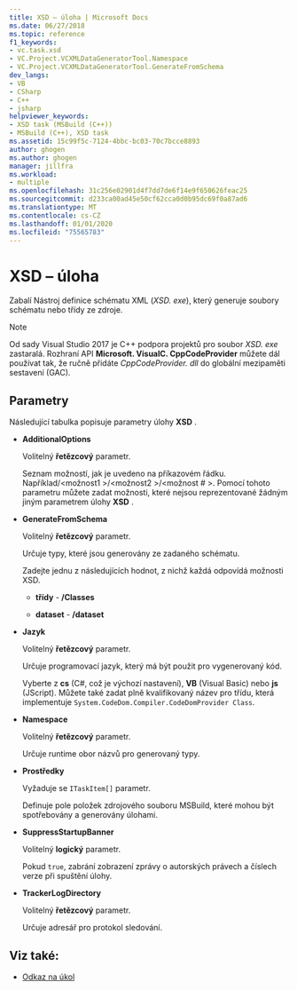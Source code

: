 ```yaml
---
title: XSD – úloha | Microsoft Docs
ms.date: 06/27/2018
ms.topic: reference
f1_keywords:
- vc.task.xsd
- VC.Project.VCXMLDataGeneratorTool.Namespace
- VC.Project.VCXMLDataGeneratorTool.GenerateFromSchema
dev_langs:
- VB
- CSharp
- C++
- jsharp
helpviewer_keywords:
- XSD task (MSBuild (C++))
- MSBuild (C++), XSD task
ms.assetid: 15c99f5c-7124-4bbc-bc03-70c7bcce8893
author: ghogen
ms.author: ghogen
manager: jillfra
ms.workload:
- multiple
ms.openlocfilehash: 31c256e02901d4f7dd7de6f14e9f650626feac25
ms.sourcegitcommit: d233ca00ad45e50cf62cca0d0b95dc69f0a87ad6
ms.translationtype: MT
ms.contentlocale: cs-CZ
ms.lasthandoff: 01/01/2020
ms.locfileid: "75565783"
---
```

# <a name="xsd-task"></a>XSD – úloha
Zabalí Nástroj definice schématu XML (*XSD. exe*), který generuje soubory schématu nebo třídy ze zdroje.

> [!NOTE]
> Od sady Visual Studio 2017 je C++ podpora projektů pro soubor *XSD. exe* zastaralá. Rozhraní API **Microsoft. VisualC. CppCodeProvider** můžete dál používat tak, že ručně přidáte *CppCodeProvider. dll* do globální mezipaměti sestavení (GAC).

## <a name="parameters"></a>Parametry
 Následující tabulka popisuje parametry úlohy **XSD** .

- **AdditionalOptions**

     Volitelný **řetězcový** parametr.

     Seznam možností, jak je uvedeno na příkazovém řádku. Například/\<možnost1 >/\<možnost2 >/\<možnost # >. Pomocí tohoto parametru můžete zadat možnosti, které nejsou reprezentované žádným jiným parametrem úlohy **XSD** .

- **GenerateFromSchema**

  Volitelný **řetězcový** parametr.

  Určuje typy, které jsou generovány ze zadaného schématu.

  Zadejte jednu z následujících hodnot, z nichž každá odpovídá možnosti XSD.

  - **třídy** -  **/Classes**

  - **dataset** -  **/dataset**

- **Jazyk**

     Volitelný **řetězcový** parametr.

     Určuje programovací jazyk, který má být použit pro vygenerovaný kód.

     Vyberte z **cs** (C#, což je výchozí nastavení), **VB** (Visual Basic) nebo **js** (JScript). Můžete také zadat plně kvalifikovaný název pro třídu, která implementuje `System.CodeDom.Compiler.CodeDomProvider Class`.

- **Namespace**

     Volitelný **řetězcový** parametr.

     Určuje runtime obor názvů pro generovaný typy.

- **Prostředky**

     Vyžaduje se `ITaskItem[]` parametr.

     Definuje pole položek zdrojového souboru MSBuild, které mohou být spotřebovány a generovány úlohami.

- **SuppressStartupBanner**

     Volitelný **logický** parametr.

     Pokud `true`, zabrání zobrazení zprávy o autorských právech a číslech verze při spuštění úlohy.

- **TrackerLogDirectory**

     Volitelný **řetězcový** parametr.

     Určuje adresář pro protokol sledování.

## <a name="see-also"></a>Viz také:
- [Odkaz na úkol](../msbuild/msbuild-task-reference.md)
